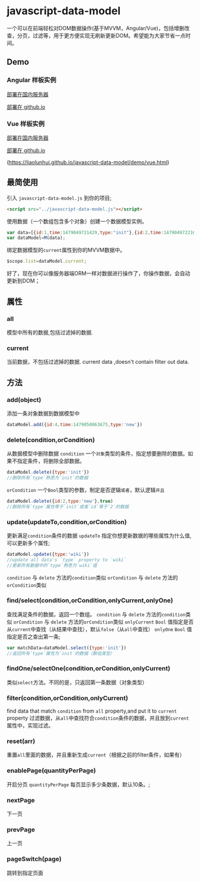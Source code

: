 # javascript-data-model
一个可以在前端轻松对DOM数据操作(基于MVVM，Angular/Vue)，包括增删改查，分页，过滤等，用于更方便实现无刷新更新DOM。希望能为大家节省一点时间。
## Demo

### Angular 样板实例

[部署在国内服务器](http://liaolunhui.hhappkf.com/javascript-data-model/demo/angular.html)

[部署在 github.io](https://liaolunhui.github.io/javascript-data-model/demo/angular.html)

### Vue 样板实例

[部署在国内服务器](http://liaolunhui.hhappkf.com/javascript-data-model/demo/vue.html)

[部署在 github.io](https://liaolunhui.github.io/javascript-data-model/demo/vue.html)

(https://liaolunhui.github.io/javascript-data-model/demo/vue.html)

## 最简使用
引入 `javascript-data-model.js` 到你的项目;
``` html
<script src="../javascript-data-model.js"></script>
```

使用数据（一个数组包含多个对象）创建一个数据模型实例。
``` js
var data=[{id:1,time:1479049721429,type:"init"},{id:2,time:1479049722163,type:"init"},{id:3,time:1479049722594,type:"init"}];
var dataModel=M(data);
```
绑定数据模型的`current`属性到你的MVVM数据中。

``` js
$scope.list=dataModel.current;
```

好了，现在你可以像服务器端ORM一样对数据进行操作了，你操作数据，会自动更新到DOM；

## 属性
### all

模型中所有的数据,包括过滤掉的数据.
### current
当前数据，不包括过滤掉的数据.
current data ,doesn't contain filter out data.

## 方法
### add(object)
添加一条对象数据到数据模型中
``` js
dataModel.add({id:4,time:1479050063675,type:'new'})
```

### delete(condition,orCondition)
从数据模型中删除数据
`condition` 一个`对象`类型的条件，指定想要删除的数据。如果不指定条件，将删除全部数据。
``` js
dataModel.delete({type:'init'})
//删除所有`type`熟悉为`init`的数据
```
`orCondition` 一个`Bool`类型的参数，制定是否逻辑`或者`，默认逻辑`并且`
``` js
dataModel.delete({id:2,type:'new'},true)
//删除所有`type`属性等于`init`或者`id`等于`2`的数据
```

### update(updateTo,condition,orCondition)
更新满足`condition`条件的数据
`updateTo` 指定你想更新数据的哪些属性为什么值,可以更新多个属性;
``` js
dataModel.update({type:'wiki'})
//update all data's `type` property to `wiki`
//更新所有数据中的`type`熟悉为`wiki`值
```

`condition` 与 `delete` 方法的`condition`类似
`orCondition` 与 `delete` 方法的`orCondition`类似

### find/select(condition,orCondition,onlyCurrent,onlyOne)
查找满足条件的数据，返回一个数组。
`condition` 与 `delete` 方法的`condition`类似
`orCondition` 与 `delete` 方法的`orCondition`类似
`onlyCurrent` `Bool` 值指定是否从`current`中查找（从结果中查找），默认`false`（从`all`中查找）
`onlyOne` `Bool` 值指定是否之查出第一条;
``` js
var matchData=dataModel.select({type:'init'})
//返回所有`type`属性为`init`的数据（数组类型）
```

### findOne/selectOne(condition,orCondition,onlyCurrent)
类似`select`方法。不同的是，只返回第一条数据（对象类型）

### filter(condition,orCondition,onlyCurrent)

find data that match `condition` from `all` property,and put it to `current` property
过滤数据，从`all`中查找符合`condition`条件的数据，并且放到`current`属性中，实现过滤。

### reset(arr)
重置`all`里面的数据，并且重新生成`current`（根据之前的filter条件，如果有）

### enablePage(quantityPerPage)
开启分页
`quantityPerPage` 每页显示多少条数据，默认10条。;

### nextPage
下一页
### prevPage
上一页

### pageSwitch(page)
跳转到指定页面
